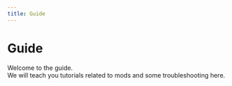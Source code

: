 ```yaml
---
title: Guide
---
```

# Guide
Welcome to the guide. <br>
We will teach you tutorials related to mods and some troubleshooting here.